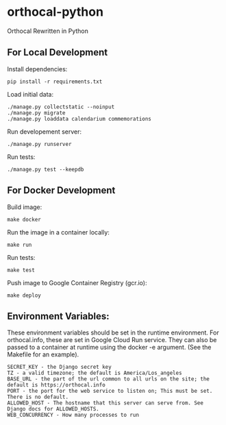 # orthocal-python
Orthocal Rewritten in Python

## For Local Development

Install dependencies:

	pip install -r requirements.txt

Load initial data:

	./manage.py collectstatic --noinput
	./manage.py migrate
	./manage.py loaddata calendarium commemorations

Run developement server:

	./manage.py runserver

Run tests:

	./manage.py test --keepdb

## For Docker Development

Build image:

	make docker

Run the image in a container locally:

	make run

Run tests:

	make test

Push image to Google Container Registry (gcr.io):

	make deploy

## Environment Variables:

These environment variables should be set in the runtime environment.
For orthocal.info, these are set in Google Cloud Run service. They can
also be passed to a container at runtime using the docker -e argument.
(See the Makefile for an example).

	SECRET_KEY - the Django secret key
	TZ - a valid timezone; the default is America/Los_angeles
	BASE_URL - the part of the url common to all urls on the site; the default is https://orthocal.info
	PORT - the port for the web service to listen on; This must be set. There is no default.
	ALLOWED_HOST - The hostname that this server can serve from. See Django docs for ALLOWED_HOSTS.
	WEB_CONCURRENCY - How many processes to run
